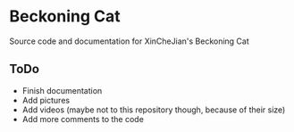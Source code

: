 # Beckoning Cat
Source code and documentation for XinCheJian's Beckoning Cat

## ToDo
* Finish documentation
* Add pictures
* Add videos (maybe not to this repository though, because of their size)
* Add more comments to the code